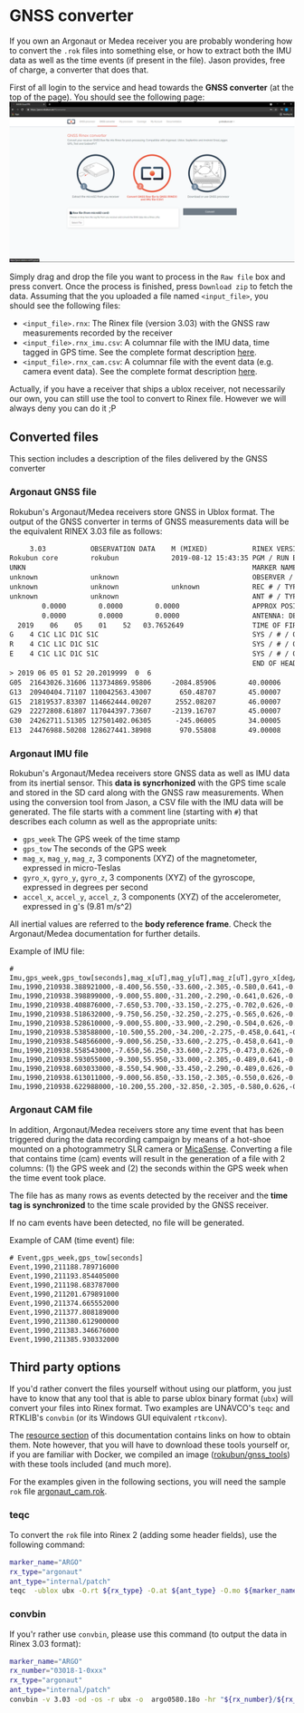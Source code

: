 # GNSS converter

If you own an Argonaut or Medea receiver you are probably wondering how to
convert the `.rok` files into something else, or how to extract both the
IMU data as well as the time events (if present in the file). Jason provides,
free of charge, a converter that does that.

First of all login to the service and head towards the **GNSS converter** 
(at the top of the page). You should see the following page:
<br />
![GNSS converter for Argonaut data](images/howto_conversor.png "GNSS converter for Argonaut data")

Simply drag and drop the file you want to process in the `Raw file`
box and press convert. Once the process is finished, press `Download zip` to 
fetch the data. Assuming that the you uploaded a file named `<input_file>`, you
should see the following files:

- `<input_file>.rnx`: The Rinex file (version 3.03) with the GNSS raw measurements recorded by the receiver
- `<input_file>.rnx_imu.csv`: A columnar file with the IMU data, time tagged in GPS time. See the complete format description [here](#argonaut-imu-file).
- `<input_file>.rnx_cam.csv`: A columnar file with the event data (e.g. camera event data). See the complete format description [here](#argonaut-cam-file).

Actually, if you have a receiver that ships a ublox receiver, not necessarily
our own, you can still use the tool to convert to Rinex file. However we will
always deny you can do it ;P

## Converted files

This section includes a description of the files delivered by the GNSS converter

### Argonaut GNSS file

Rokubun's Argonaut/Medea receivers store GNSS in Ublox format. The output of the GNSS converter in terms of GNSS measurements data will be the equivalent RINEX 3.03 file as follows:

```txt
     3.03           OBSERVATION DATA    M (MIXED)           RINEX VERSION / TYPE
Rokubun core        rokubun             2019-08-12 15:43:35 PGM / RUN BY / DATE
UNKN                                                        MARKER NAME
unknown             unknown                                 OBSERVER / AGENCY
unknown             unknown             unknown             REC # / TYPE / VERS
unknown             unknown                                 ANT # / TYPE
        0.0000        0.0000        0.0000                  APPROX POSITION XYZ
        0.0000        0.0000        0.0000                  ANTENNA: DELTA H/E/N
  2019    06    05    01    52   03.7652649                 TIME OF FIRST OBS
G    4 C1C L1C D1C S1C                                      SYS / # / OBS TYPES
R    4 C1C L1C D1C S1C                                      SYS / # / OBS TYPES
E    4 C1C L1C D1C S1C                                      SYS / # / OBS TYPES
                                                            END OF HEADER
> 2019 06 05 01 52 20.2019999  0  6
G05  21643026.31606 113734869.95806     -2084.85906        40.00006
G13  20940404.71107 110042563.43007       650.48707        45.00007
G15  21819537.83307 114662444.00207      2552.08207        46.00007
G29  22272808.61807 117044397.73607     -2139.16707        45.00007
G30  24262711.51305 127501402.06305      -245.06005        34.00005
E13  24476988.50208 128627441.38908       970.55808        49.00008
```

### Argonaut IMU file

Rokubun's Argonaut/Medea receivers store GNSS data as well as IMU data from its
inertial sensor. This **data is syncrhonized** with the GPS time scale and stored
in the SD card along with the GNSS raw measurements. When using the conversion
tool from Jason, a CSV file with the IMU data will be generated. The file starts
with a comment line (starting with `#`) that describes each column as well as
the appropriate units:

- `gps_week` The GPS week of the time stamp
- `gps_tow` The seconds of the GPS week
- `mag_x`, `mag_y`, `mag_z`, 3 components (XYZ) of the magnetometer, expressed in micro-Teslas
- `gyro_x`, `gyro_y`, `gyro_z`, 3 components (XYZ) of the gyroscope, expressed in degrees per second
- `accel_x`, `accel_y`, `accel_z`, 3 components (XYZ) of the accelerometer, expressed in g's (9.81 m/s^2)

All inertial values are referred to the **body reference frame**. Check the
Argonaut/Medea documentation for further details.

Example of IMU file:

```csv
# Imu,gps_week,gps_tow[seconds],mag_x[uT],mag_y[uT],mag_z[uT],gyro_x[deg/s],giro_y[deg/s],giro_z[deg/s],accel_x[g],accel_y[g],accel_z[g]
Imu,1990,210938.388921000,-8.400,56.550,-33.600,-2.305,-0.580,0.641,-0.007,0.053,-0.983
Imu,1990,210938.398899000,-9.000,55.800,-31.200,-2.290,-0.641,0.626,-0.015,0.060,-0.980
Imu,1990,210938.408876000,-7.650,53.700,-33.150,-2.275,-0.702,0.626,-0.010,0.053,-0.985
Imu,1990,210938.518632000,-9.750,56.250,-32.250,-2.275,-0.565,0.626,-0.008,0.054,-0.981
Imu,1990,210938.528610000,-9.000,55.800,-33.900,-2.290,-0.504,0.626,-0.007,0.059,-0.979
Imu,1990,210938.538588000,-10.500,55.200,-34.200,-2.275,-0.458,0.641,-0.008,0.057,-0.987
Imu,1990,210938.548566000,-9.000,56.250,-33.600,-2.275,-0.458,0.641,-0.015,0.057,-0.980
Imu,1990,210938.558543000,-7.650,56.250,-33.600,-2.275,-0.473,0.626,-0.013,0.058,-0.988
Imu,1990,210938.593055000,-9.300,55.950,-33.000,-2.305,-0.489,0.641,-0.015,0.059,-0.979
Imu,1990,210938.603033000,-8.550,54.900,-33.450,-2.290,-0.489,0.626,-0.016,0.056,-0.978
Imu,1990,210938.613011000,-9.000,56.850,-33.150,-2.305,-0.550,0.626,-0.012,0.056,-0.982
Imu,1990,210938.622988000,-10.200,55.200,-32.850,-2.305,-0.580,0.626,-0.012,0.059,-0.984
```

### Argonaut CAM file

In addition, Argonaut/Medea receivers store any time event that has been
triggered during the data recording campaign by means of a hot-shoe mounted
on a photogrammetry SLR camera or [MicaSense](http://www.micasense.com).
Converting a file that contains time (cam) events will result in the generation
of a file with 2 columns: (1) the GPS week and (2) the seconds within the GPS
week when the time event took place.

The file has as many rows as events detected by the receiver and the
**time tag is synchronized** to the time scale provided by the GNSS receiver.

If no cam events have been detected, no file will be generated.

Example of CAM (time event) file:

```csv
# Event,gps_week,gps_tow[seconds]
Event,1990,211188.789716000
Event,1990,211193.854405000
Event,1990,211198.683787000
Event,1990,211201.679891000
Event,1990,211374.665552000
Event,1990,211377.808189000
Event,1990,211380.612900000
Event,1990,211383.346676000
Event,1990,211385.930332000
```

## Third party options

If you'd rather convert the files yourself without using our platform, you just
have to know that any tool that is able to parse ublox binary format (`ubx`) will
convert your files into Rinex format. Two examples are UNAVCO's `teqc` and RTKLIB's
`convbin` (or its Windows GUI equivalent `rtkconv`). 

The [resource section](resources.md#external-links) of
this documentation contains links on how to obtain them.
Note however, that you will have to download these tools yourself or, if you
are familiar with Docker, we compiled an image ([rokubun/gnss_tools](https://hub.docker.com/r/rokubun/gnss_tools)) with these tools included (and much more).

For the examples given in the following sections, you will need the sample `rok` file [argonaut_cam.rok](https://github.com/rokubun/jason-docs/raw/master/assets/argonaut_cam.rok).

### teqc

To convert the `rok` file into Rinex 2 (adding some header fields), use the
following command:

```bash
marker_name="ARGO"
rx_type="argonaut"
ant_type="internal/patch"
teqc  -ublox ubx -O.rt ${rx_type} -O.at ${ant_type} -O.mo ${marker_name} argonaut_cam.rok > argo0580.18o
```

### convbin

If you'r rather use `convbin`, please use this command (to output the data in
Rinex 3.03 format):

```bash
marker_name="ARGO"
rx_number="03018-1-0xxx"
rx_type="argonaut"
ant_type="internal/patch"
convbin -v 3.03 -od -os -r ubx -o  argo0580.18o -hr "${rx_number}/${rx_type}/" -ha "/${ant_type}" -hm ${marker_name} argonaut_cam.rok
```
